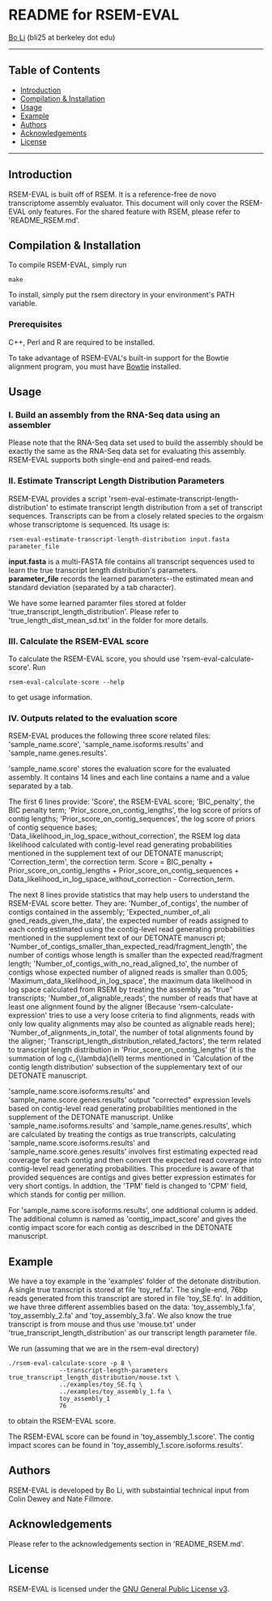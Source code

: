 README for RSEM-EVAL
===============

[Bo Li](http://math.berkeley.edu/~bli) \(bli25 at berkeley dot edu\)

* * *

Table of Contents
-----------------

* [Introduction](#introduction)
* [Compilation & Installation](#compilation)
* [Usage](#usage)
* [Example](#example)
* [Authors](#authors)
* [Acknowledgements](#acknowledgements)
* [License](#license)

* * *

## <a name="introduction"></a> Introduction

RSEM-EVAL is built off of RSEM. It is a reference-free de novo transcriptome assembly evaluator. This document will only cover the RSEM-EVAL only features. For the shared feature with RSEM, please refer to 'README_RSEM.md'.

## <a name="compilation"></a> Compilation & Installation

To compile RSEM-EVAL, simply run
   
    make

To install, simply put the rsem directory in your environment's PATH
variable.

### Prerequisites

C++, Perl and R are required to be installed. 

To take advantage of RSEM-EVAL's built-in support for the Bowtie alignment
program, you must have [Bowtie](http://bowtie-bio.sourceforge.net) installed.

## <a name="usage"></a> Usage

### I. Build an assembly from the RNA-Seq data using an assembler

Please note that the RNA-Seq data set used to build the assembly
should be exactly the same as the RNA-Seq data set for evaluating this
assembly. RSEM-EVAL supports both single-end and paired-end reads.

### II. Estimate Transcript Length Distribution Parameters

RSEM-EVAL provides a script
'rsem-eval-estimate-transcript-length-distribution' to estimate
transcript length distribution from a set of transcript
sequences. Transcripts can be from a closely related species to the
orgaism whose transcriptome is sequenced. Its usage is:

    rsem-eval-estimate-transcript-length-distribution input.fasta parameter_file

__input.fasta__ is a multi-FASTA file contains all transcript sequences used to learn the true transcript length distribution's parameters.    
__parameter_file__ records the learned parameters--the estimated mean and standard deviation (separated by a tab character).

We have some learned paramter files stored at folder
'true_transcript_length_distribution'. Please refer to
'true_length_dist_mean_sd.txt' in the folder for more details.
 
### III. Calculate the RSEM-EVAL score

To calculate the RSEM-EVAL score, you should use 'rsem-eval-calculate-score'. Run

    rsem-eval-calculate-score --help

to get usage information.

### IV. Outputs related to the evaluation score

RSEM-EVAL produces the following three score related files:
'sample_name.score', 'sample_name.isoforms.results' and
'sample_name.genes.results'.

'sample_name.score' stores the evaluation score for the evaluated
assembly. It contains 14 lines and each line contains a name and a
value separated by a tab. 

The first 6 lines provide: 'Score', the
RSEM-EVAL score; 'BIC_penalty', the BIC penalty term;
'Prior_score_on_contig_lengths', the log score of priors of contig
lengths; 'Prior_score_on_contig_sequences', the log score of priors of
contig sequence bases; 'Data_likelihood_in_log_space_without_correction', the RSEM log data
likelihood calculated with contig-level read generating probabilities
mentioned in the supplement text of our DETONATE manuscript;
'Correction_term', the correction term. Score = BIC_penalty +
Prior_score_on_contig_lengths + Prior_score_on_contig_sequences +
Data_likelihood_in_log_space_without_correction - Correction_term.

The next 8 lines provide statistics that may help users to understand
the RSEM-EVAL score better. They are: 'Number_of_contigs', the number
of contigs contained in the assembly; 'Expected_number_of_ali
gned_reads_given_the_data', the expected number of reads assigned to
each contig estimated using the contig-level read generating
probabilities mentioned in the supplement text of our DETONATE
manuscri pt;
'Number_of_contigs_smaller_than_expected_read/fragment_length', the
number of contigs whose length is smaller than the expected
read/fragment length; 'Number_of_contigs_with_no_read_aligned_to', the
number of contigs whose expected number of aligned reads is smaller
than 0.005; 'Maximum_data_likelihood_in_log_space', the maximum data
likelihood in log space calculated from RSEM by treating the assembly
as "true" transcripts; 'Number_of_alignable_reads', the number of
reads that have at least one alignment found by the aligner (Because
'rsem-calculate-expression' tries to use a very loose criteria to find
alignments, reads with only low quality alignments may also be counted
as alignable reads here); 'Number_of_alignments_in_total', the number
of total alignments found by the aligner;
'Transcript_length_distribution_related_factors', the term related to
transcript length distribution in 'Prior_score_on_contig_lengths' (it
is the summation of log c_{\lambda}(\ell) terms mentioned in
'Calculation of the contig length distribution' subsection of the
supplementary text of our DETONATE manuscript.

'sample_name.score.isoforms.results' and
'sample_name.score.genes.results' output "corrected" expression levels
based on contig-level read generating probabilities mentioned in the
supplement of the DETONATE manuscript. Unlike
'sample_name.isoforms.results' and 'sample_name.genes.results', which
are calculated by treating the contigs as true transcripts,
calculating 'sample_name.score.isoforms.results' and
'sample_name.score.genes.results' involves first estimating expected
read coverage for each contig and then convert the expected read
coverage into contig-level read generating probabilities. This
procedure is aware of that provided sequences are contigs and gives
better expression estimates for very short contigs. In addtion, the
'TPM' field is changed to 'CPM' field, which stands for contig per
million. 

For 'sample_name.score.isoforms.results', one additional
column is added. The additional column is named as
'contig_impact_score' and gives the contig impact score for each
contig as described in the DETONATE manuscript.
 
## <a name="example"></a> Example

We have a toy example in the 'examples' folder of the detonate distribution. A
single true transcript is stored at file 'toy_ref.fa'. The single-end, 76bp
reads generated from this transcript are stored in file 'toy_SE.fq'. In
addition, we have three different assemblies based on the data:
'toy_assembly_1.fa', 'toy_assembly_2.fa' and 'toy_assembly_3.fa'. We also know
the true transcript is from mouse and thus use 'mouse.txt' under
'true_transcript_length_distribution' as our transcript length parameter file.

We run (assuming that we are in the rsem-eval directory)

    ./rsem-eval-calculate-score -p 8 \
    			  --transcript-length-parameters true_transcript_length_distribution/mouse.txt \
			      ../examples/toy_SE.fq \
			      ../examples/toy_assembly_1.fa \
			      toy_assembly_1
			      76

to obtain the RSEM-EVAL score. 

The RSEM-EVAL score can be found in 'toy\_assembly\_1.score'. The
contig impact scores can be found in
'toy\_assembly\_1.score.isoforms.results'.

## <a name="authors"></a> Authors

RSEM-EVAL is developed by Bo Li, with substaintial technical input from Colin Dewey and Nate Fillmore.

## <a name="acknowledgements"></a> Acknowledgements

Please refer to the acknowledgements section in 'README\_RSEM.md'.

## <a name="license"></a> License

RSEM-EVAL is licensed under the [GNU General Public License
v3](http://www.gnu.org/licenses/gpl-3.0.html).
